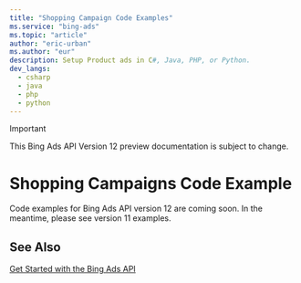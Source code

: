 ```yaml
---
title: "Shopping Campaign Code Examples"
ms.service: "bing-ads"
ms.topic: "article"
author: "eric-urban"
ms.author: "eur"
description: Setup Product ads in C#, Java, PHP, or Python.
dev_langs:
  - csharp
  - java
  - php
  - python
---
```

> [!IMPORTANT]
> This Bing Ads API Version 12 preview documentation is subject to change.

# Shopping Campaigns Code Example
Code examples for Bing Ads API version 12 are coming soon. In the meantime, please see version 11 examples.

## See Also
[Get Started with the Bing Ads API](get-started.md)  
